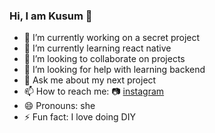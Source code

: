 ### Hi, I am Kusum 👋

- 🔭 I’m currently working on a secret project
- 🌱 I’m currently learning react native
- 👯 I’m looking to collaborate on projects
- 🤔 I’m looking for help with learning backend
- 💬 Ask me about my next project
- 📫 How to reach me:  📷 [instagram][instagram]
- 😄 Pronouns: she
- ⚡ Fun fact: I love doing DIY

[instagram]: https://www.instagram.com/codewithkusum
